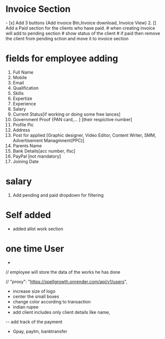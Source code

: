 <h1> Invoice Section </h1>
- [x] Add 3 buttons {Add invoice Btn,Invoice download, Invoice View}
2. [] Add a Paid section for the clients who have paid.
# when creating invoice will add to pending section
# show status of the client
# if paid then remove the client from pending sction and move it to invoice section

# fields for employee adding

1. Full Name
2. Mobile
3. Email
4. Qualification
5. Skills
6. Expertize
7. Experience
8. Salary
9. Current Status[if working or doing some free lances]
10. Government Proof {PAN card,... } [their respictive number]
11. Profile Pic
12. Address
13. Post for applied [Graphic designer, Video Editor, Content Writer, SMM, Advertisement Managmnent(PPC)]
14. Parents Name
15. Bank Details[acc number, ifsc]
16. PayPal [not mandatory]
17. Joining Date

# salary

1. Add pending and paid dropdown for filtering

# Self added

- added allot work section

# one time User
- 

// employee will store the data of the works he has done


// "proxy": "https://spellgrowth.onrender.com/api/v1/users",

- increase size of logo
- center the small boxes
- change color according to transaction
- indian rupee
- add client includes only client details like name,



-- add track of the payment 
- Gpay, paytm, banktransfer
